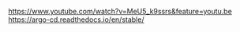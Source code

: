 https://www.youtube.com/watch?v=MeU5_k9ssrs&feature=youtu.be
<br>
https://argo-cd.readthedocs.io/en/stable/
